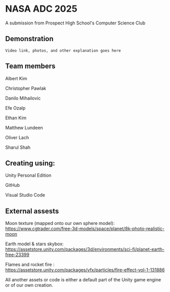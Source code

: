 # NASA ADC 2025

A submission from Prospect High School's Computer Science Club

## Demonstration
```
Video link, photos, and other explanation goes here
```

## Team members
Albert Kim

Christopher Pawlak

Danilo Mihailovic

Efe Ozalp

Ethan Kim

Matthew Lundeen

Oliver Lach

Sharul Shah

## Creating using:
Unity Personal Edition

GitHub

Visual Studio Code

## External assests
Moon texture (mapped onto our own sphere model): https://www.cgtrader.com/free-3d-models/space/planet/8k-photo-realistic-moon

Earth model & stars skybox: https://assetstore.unity.com/packages/3d/environments/sci-fi/planet-earth-free-23399

Flames and rocket fire : https://assetstore.unity.com/packages/vfx/particles/fire-effect-vol-1-131886

All another assets or code is either a default part of the Unity game engine or of our own creation.
